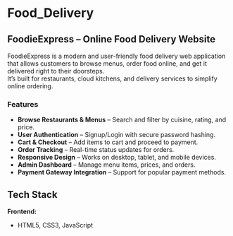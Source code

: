 # Food_Delivery

## FoodieExpress – Online Food Delivery Website

FoodieExpress is a modern and user-friendly food delivery web application that allows customers to browse menus, order food online, and get it delivered right to their doorsteps.  
It’s built for restaurants, cloud kitchens, and delivery services to simplify online ordering.

### Features

- **Browse Restaurants & Menus** – Search and filter by cuisine, rating, and price.
- **User Authentication** – Signup/Login with secure password hashing.
- **Cart & Checkout** – Add items to cart and proceed to payment.
- **Order Tracking** – Real-time status updates for orders.
- **Responsive Design** – Works on desktop, tablet, and mobile devices.
- **Admin Dashboard** – Manage menu items, prices, and orders.
- **Payment Gateway Integration** – Support for popular payment methods.


## Tech Stack

**Frontend:**
- HTML5, CSS3, JavaScript 
